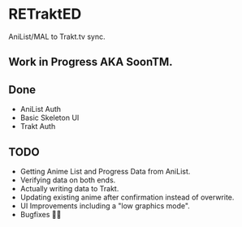 # RETraktED
AniList/MAL to Trakt.tv sync.

## Work in Progress AKA SoonTM.

## Done
* AniList Auth
* Basic Skeleton UI
* Trakt Auth

## TODO


* Getting Anime List and Progress Data from AniList.
* Verifying data on both ends.
* Actually writing data to Trakt.
* Updating existing anime after confirmation instead of overwrite.
* UI Improvements including a "low graphics mode".
* Bugfixes 🐛🤞
